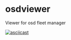 # osdviewer
Viewer for osd fleet manager

[![asciicast](https://asciinema.org/a/Ienb4nEEdntL8i4qUDP0DBc21.svg)](https://asciinema.org/a/Ienb4nEEdntL8i4qUDP0DBc21)
